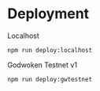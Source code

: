 # Deployment

Localhost
```shell
npm run deploy:localhost
```
Godwoken Testnet v1
```shell
npm run deploy:gwtestnet
```
